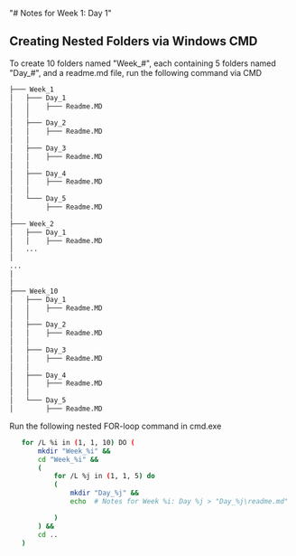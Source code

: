  "# Notes for Week 1: Day 1"         
## Creating Nested Folders via Windows CMD

To create 10 folders named "Week_#", each containing 5 folders named "Day_#", and a readme.md file, run the following command via CMD

```bash
├─── Week_1
│   ├─── Day_1
│   │    ├─── Readme.MD
│   │    
│   ├─── Day_2
│   │    ├─── Readme.MD
│   │    
│   ├─── Day_3
│   │    ├─── Readme.MD
│   │    
│   ├─── Day_4
│   │    ├─── Readme.MD
│   │    
│   └─── Day_5
│        ├─── Readme.MD
│   
├─── Week_2
│   ├─── Day_1
│   │    ├─── Readme.MD
│   ...
│
...
│
│
├─── Week_10
│   ├─── Day_1
│   │    ├─── Readme.MD
│   │    
│   ├─── Day_2
│   │    ├─── Readme.MD
│   │    
│   ├─── Day_3
│   │    ├─── Readme.MD
│   │    
│   ├─── Day_4
│   │    ├─── Readme.MD
│   │    
│   └─── Day_5
│        ├─── Readme.MD

```

Run the following nested FOR-loop command in cmd.exe
 ```bash
    for /L %i in (1, 1, 10) DO (
        mkdir "Week_%i" &&
        cd "Week_%i" && 
        (
            for /L %j in (1, 1, 5) do
            (
                mkdir "Day_%j" &&
                echo  # Notes for Week %i: Day %j > "Day_%j\readme.md"

            )
        ) &&
        cd ..
    )
 ```